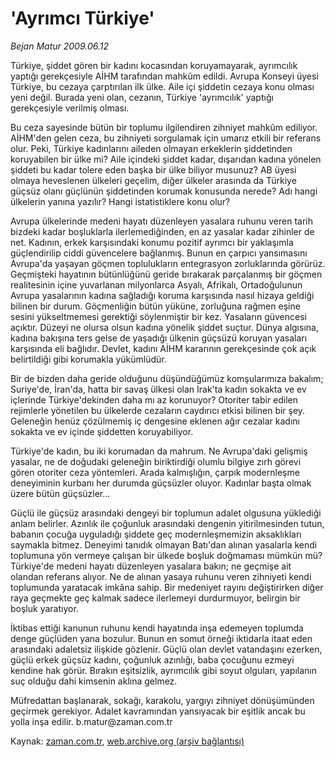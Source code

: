 # 'Ayrımcı Türkiye'

*Bejan Matur 2009.06.12*

<tr><td class="metin" colspan="2" style="padding-top: 20px; padding-left: 5px; padding-right: 10px;">Türkiye, şiddet gören bir kadını kocasından koruyamayarak, ayrımcılık yaptığı gerekçesiyle AİHM tarafından mahkûm edildi. Avrupa Konseyi üyesi Türkiye, bu cezaya çarptırılan ilk ülke. Aile içi şiddetin cezaya konu olması yeni değil. Burada yeni olan, cezanın, Türkiye 'ayrımcılık' yaptığı gerekçesiyle verilmiş olması.</td></tr><tr><td class="metin" colspan="2" style="padding-top: 20px; padding-left: 5px; padding-right: 10px;"><p> Bu ceza sayesinde bütün bir toplumu ilgilendiren zihniyet mahkûm ediliyor. AİHM'den gelen ceza, bu zihniyeti sorgulamak için umarız etkili bir referans olur. Peki, Türkiye kadınlarını aileden olmayan erkeklerin şiddetinden koruyabilen bir ülke mi? Aile içindeki şiddet kadar, dışarıdan kadına yönelen şiddeti bu kadar tolere eden başka bir ülke biliyor musunuz? AB üyesi olmaya heveslenen ülkeleri geçelim, diğer ülkeler arasında da Türkiye güçsüz olanı güçlünün şiddetinden korumak konusunda nerede? Adı hangi ülkelerin yanına yazılır? Hangi istatistiklere konu olur?
<p>Avrupa ülkelerinde medeni hayatı düzenleyen yasalara ruhunu veren tarih bizdeki kadar boşluklarla ilerlemediğinden, en az yasalar kadar zihinler de net. Kadının, erkek karşısındaki konumu pozitif ayrımcı bir yaklaşımla güçlendirilip ciddi güvencelere bağlanmış. Bunun en çarpıcı yansımasını Avrupa'da yaşayan göçmen toplulukların entegrasyon zorluklarında görürüz. Geçmişteki hayatının bütünlüğünü geride bırakarak parçalanmış bir göçmen realitesinin içine yuvarlanan milyonlarca Asyalı, Afrikalı, Ortadoğulunun Avrupa yasalarının kadına sağladığı koruma karşısında nasıl hizaya geldiği bilinen bir durum. Göçmenliğin bütün yüküne, zorluğuna rağmen eşine sesini yükseltmemesi gerektiği söylenmiştir bir kez. Yasaların güvencesi açıktır. Düzeyi ne olursa olsun kadına yönelik şiddet suçtur. Dünya algısına, kadına bakışına ters gelse de yaşadığı ülkenin güçsüzü koruyan yasaları karşısında eli bağlıdır. Devlet, kadını AİHM kararının gerekçesinde çok açık belirtildiği gibi korumakla yükümlüdür.
<p>Bir de bizden daha geride olduğunu düşündüğümüz komşularımıza bakalım; Suriye'de, İran'da, hatta bir savaş ülkesi olan Irak'ta kadın sokakta ve ev içlerinde Türkiye'dekinden daha mı az korunuyor? Otoriter tabir edilen rejimlerle yönetilen bu ülkelerde cezaların caydırıcı etkisi bilinen bir şey. Geleneğin henüz çözülmemiş iç dengesine eklenen ağır cezalar kadını sokakta ve ev içinde şiddetten koruyabiliyor.
<p> Türkiye'de kadın, bu iki korumadan da mahrum. Ne Avrupa'daki gelişmiş yasalar, ne de doğudaki geleneğin biriktirdiği olumlu bilgiye zırh görevi gören otoriter ceza yöntemleri. Arada kalmışlığın, çarpık modernleşme deneyiminin kurbanı her durumda güçsüzler oluyor. Kadınlar başta olmak üzere bütün güçsüzler...
<p>Güçlü ile güçsüz arasındaki dengeyi bir toplumun adalet olgusuna yüklediği anlam belirler. Azınlık ile çoğunluk arasındaki dengenin yitirilmesinden tutun, babanın çocuğa uyguladığı şiddete geç modernleşmemizin aksaklıkları saymakla bitmez. Deneyimi tanıdık olmayan Batı'dan alınan yasalarla kendi toplumuna yön vermeye çalışan bir ülkede boşluk doğmaması mümkün mü? Türkiye'de medeni hayatı düzenleyen yasalara bakın; ne geçmişe ait olandan referans alıyor. Ne de alınan yasaya ruhunu veren zihniyeti kendi toplumunda yaratacak imkâna sahip. Bir medeniyet rayını değiştirirken diğer raya geçmekte geç kalmak sadece ilerlemeyi durdurmuyor, belirgin bir boşluk yaratıyor.
<p>İktibas ettiği kanunun ruhunu kendi hayatında inşa edemeyen toplumda denge güçlüden yana bozulur. Bunun en somut örneği iktidarla itaat eden arasındaki adaletsiz ilişkide gözlenir. Güçlü olan devlet vatandaşını ezerken, güçlü erkek güçsüz kadını, çoğunluk azınlığı, baba çocuğunu ezmeyi kendine hak görür. Bırakın eşitsizlik, ayrımcılık gibi soyut olguları, yapılanın suç olduğu dahi kimsenin aklına gelmez.
<p>Müfredattan başlanarak, sokağı, karakolu, yargıyı zihniyet dönüşümünden geçirmek gerekiyor. Adalet kavramından yansıyacak bir eşitlik ancak bu yolla inşa edilir. b.matur@zaman.com.tr<br/></p></p></p></p></p></p></p></td></tr>

Kaynak: [zaman.com.tr](http://zaman.com.tr/yazar.do?yazino=857967), [web.archive.org (arşiv bağlantısı)](http://web.archive.org/web/20090616151646/http://www.zaman.com.tr:80/yazar.do?yazino=857967)
